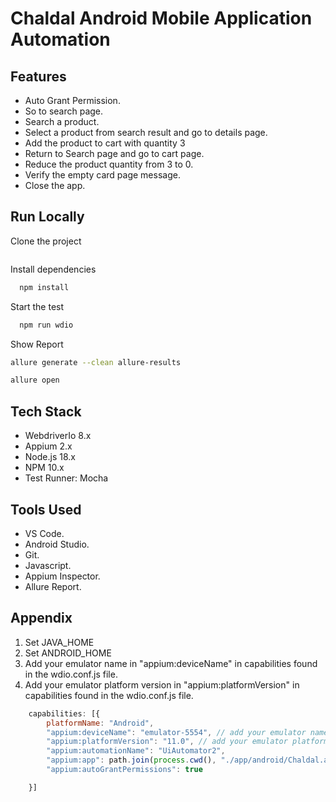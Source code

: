 # Chaldal Android Mobile Application Automation

## Features

- Auto Grant Permission.
- So to search page.
- Search a product.
- Select a product from search result and go to details page.
- Add the product to cart with quantity 3
- Return to Search page and go to cart page.
- Reduce the product quantity from 3 to 0.
- Verify the empty card page message.
- Close the app.

## Run Locally

Clone the project

```bash {"id":"01J7TWY4RKEYT0E8W8P4QQK3KR"}


```

Install dependencies

```bash {"id":"01J7TWY4RKEYT0E8W8P7Q1J3BH"}
  npm install

```

Start the test

```bash {"id":"01J7TWY4RKEYT0E8W8P99KNTTW"}
  npm run wdio

```

Show Report

```bash {"id":"01J7TX353VH5ZPK2XEH83HJW23"}
allure generate --clean allure-results

allure open
```

## Tech Stack

- WebdriverIo 8.x
- Appium 2.x
- Node.js 18.x
- NPM 10.x
- Test Runner: Mocha

## Tools Used

- VS Code.
- Android Studio.
- Git.
- Javascript.
- Appium Inspector.
- Allure Report.

## Appendix

1. Set JAVA_HOME
2. Set ANDROID_HOME
3. Add your emulator name in "appium:deviceName" in capabilities found in the wdio.conf.js file.
4. Add your emulator platform version in "appium:platformVersion" in capabilities found in the wdio.conf.js file.

```javascript {"id":"01J7TWY4RMT4WSQXJ69TMKPYPV"}
    capabilities: [{
        platformName: "Android",
        "appium:deviceName": "emulator-5554", // add your emulator name here. 
        "appium:platformVersion": "11.0", // add your emulator platform version here. 
        "appium:automationName": "UiAutomator2",
        "appium:app": path.join(process.cwd(), "./app/android/Chaldal.apk"),
        "appium:autoGrantPermissions": true

    }]


```
